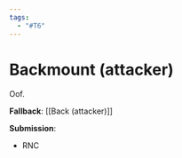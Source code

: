 ```yaml
---
tags:
  - "#T6"
---
```


# Backmount (attacker)

Oof.

**Fallback**:
[[Back (attacker)]]

**Submission**:
- RNC
